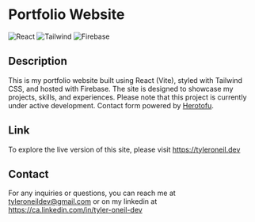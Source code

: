 # Portfolio Website
![React](https://img.shields.io/badge/-ReactJs-61DAFB?logo=react&logoColor=white&style=for-the-badge)
![Tailwind](https://img.shields.io/badge/Tailwind_CSS-38B2AC?style=for-the-badge&logo=tailwind-css&logoColor=white)
![Firebase](https://img.shields.io/badge/Firebase-039BE5?style=for-the-badge&logo=Firebase&logoColor=white)

## Description
This is my portfolio website built using React (Vite), styled with Tailwind CSS, and hosted with Firebase. The site is designed to showcase my projects, skills, and experiences. Please note that this project is currently under active development. Contact form powered by [Herotofu](https://herotofu.com/).

## Link
To explore the live version of this site, please visit https://tyleroneil.dev

## Contact
For any inquiries or questions, you can reach me at tyleroneildev@gmail.com
or on my linkedin at https://ca.linkedin.com/in/tyler-oneil-dev
